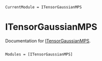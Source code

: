 ```@meta
CurrentModule = ITensorGaussianMPS
```

# ITensorGaussianMPS

Documentation for [ITensorGaussianMPS](https://github.com/ITensor/ITensorGaussianMPS.jl).

```@index
```

```@autodocs
Modules = [ITensorGaussianMPS]
```
